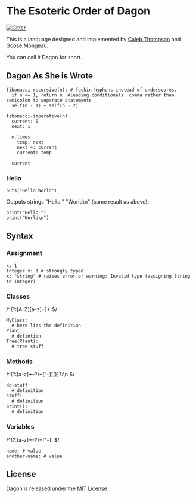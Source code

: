 # The Esoteric Order of Dagon

[![Gitter](https://badges.gitter.im/Join%20Chat.svg)](https://gitter.im/halogenandtoast/dagon?utm_source=badge&utm_medium=badge&utm_campaign=pr-badge&utm_content=badge)

This is a language designed and implemented by [Caleb Thompson](/calebthompson) and [Goose Mongeau](/halogenandtoast).

You can call it Dagon for short.


## Dagon As She is Wrote

```
fibonacci-recursive(n): # fuckin hyphens instead of underscores.
  if n <= 1, return n  #leading conditionals. comma rather than semicolon to separate statements
  self(n - 1) + self(n - 2)
```

```
fibonacci-imperative(n):
  current: 0
  next: 1

  n.times
    temp: next
    next +: current
    current: temp

  current
```

### Hello

```
puts("Hello World")
```

Outputs strings "Hello " "World\n" (same result as above):

```
print("Hello ")
print("World\n")
```

## Syntax

### Assignment

```
x: 1
Integer x: 1 # strongly typed
x: "string" # raises error or warning: Invalid type (assigning String to Integer)
```

### Classes

/^(?:[A-Z][a-z]+)+:$/

```
MyClass:
  # here lies the definition
Plant:
  # defintion
Tree(Plant):
  # tree stuff

```

### Methods

/^(?:[a-z]+-?)+[^-][\(\)]?:\n  $/

```
do-stuff:
  # definition
stuff:
  # definition
print():
  # definition
```

### Variables

/^(?:[a-z]+-?)+[^-]: $/

```
name: # value
another-name: # value
```

## License

Dagon is released under the [MIT License](http://opensource.org/licenses/MIT)
